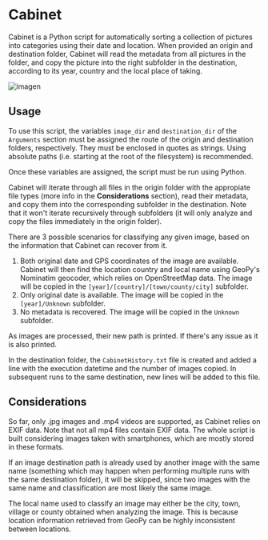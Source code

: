 # Cabinet

Cabinet is a Python script for automatically sorting a collection of pictures into categories using their date and location. When provided an origin and destination folder, Cabinet will read the metadata from all pictures in the folder, and copy the picture into the right subfolder in the destination, according to its year, country and the local place of taking.

![imagen](https://github.com/user-attachments/assets/477f3f9b-233d-4eb9-98d2-4d14816e5d1a)

## Usage
To use this script, the variables `image_dir` and `destination_dir` of the `Arguments` section must be assigned the route of the origin and destination folders, respectively. They must be enclosed in quotes as strings. Using absolute paths (i.e. starting at the root of the filesystem) is recommended.

Once these variables are assigned, the script must be run using Python.

Cabinet will iterate through all files in the origin folder with the appropiate file types (more info in the **Considerations** section), read their metadata, and copy them into the corresponding subfolder in the destination. Note that it won't iterate recursively through subfolders (it will only analyze and copy the files immediately in the origin folder).

There are 3 possible scenarios for classifying any given image, based on the information that Cabinet can recover from it.
1. Both original date and GPS coordinates of the image are available. Cabinet will then find the location country and local name using GeoPy's Nominatim geocoder, which relies on OpenStreetMap data. The image will be copied in the `[year]/[country]/[town/county/city]` subfolder.
2. Only original date is available. The image will be copied in the `[year]/Unknown` subfolder.
3. No metadata is recovered. The image will be copied in the `Unknown` subfolder.

As images are processed, their new path is printed. If there's any issue as it is also printed.

In the destination folder, the `CabinetHistory.txt` file is created and added a line with the execution datetime and the number of images copied. In subsequent runs to the same destination, new lines will be added to this file.

## Considerations
So far, only .jpg images and .mp4 videos are supported, as Cabinet relies on EXIF data. Note that not all mp4 files contain EXIF data. The whole script is built considering images taken with smartphones, which are mostly stored in these formats.

If an image destination path is already used by another image with the same name (something which may happen when performing multiple runs with the same destination folder), it will be skipped, since two images with the same name and classification are most likely the same image.

The local name used to classify an image may either be the city, town, village or county obtained when analyzing the image. This is because location information retrieved from GeoPy can be highly inconsistent between locations.
